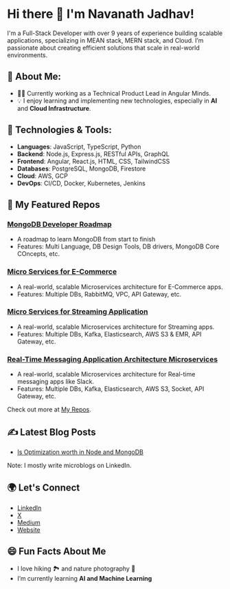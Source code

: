 # Hi there 👋 I'm Navanath Jadhav!

I'm a Full-Stack Developer with over 9 years of experience building scalable applications, specializing in MEAN stack, MERN stack, and Cloud. I’m passionate about creating efficient solutions that scale in real-world environments.

## 🚀 About Me:

- 👨‍💻 Currently working as a Technical Product Lead in Angular Minds.
- 💡 I enjoy learning and implementing new technologies, especially in **AI** and **Cloud Infrastructure**.

## 🔧 Technologies & Tools:

- **Languages**: JavaScript, TypeScript, Python
- **Backend**: Node.js, Express.js, RESTful APIs, GraphQL
- **Frontend**: Angular, React.js, HTML, CSS, TailwindCSS
- **Databases**: PostgreSQL, MongoDB, Firestore
- **Cloud**: AWS, GCP
- **DevOps**: CI/CD, Docker, Kubernetes, Jenkins

## 🚀 My Featured Repos

### [MongoDB Developer Roadmap](https://github.com/navanathjadhav/mongodb-developer-roadmap)

- A roadmap to learn MongoDB from start to finish
- Features: Multi Language, DB Design Tools, DB drivers, MongoDB Core COncepts, etc.

### [Micro Services for E-Commerce](https://github.com/navanathjadhav/Micro-Services-for-E-Commerce)

- A real-world, scalable Microservices architecture for E-Commerce apps.
- Features: Multiple DBs, RabbitMQ, VPC, API Gateway, etc.

### [Micro Services for Streaming Application](https://github.com/navanathjadhav/Micro-Services-for-Streaming-Application)

- A real-world, scalable Microservices architecture for Streaming apps.
- Features: Multiple DBs, Kafka, Elasticsearch, AWS S3 & EMR, API Gateway, etc.

### [Real-Time Messaging Application Architecture Microservices](https://github.com/navanathjadhav/Real-Time-Messaging-Application-Architecture-Microservices)

- A real-world, scalable Microservices architecture for Real-time messaging apps like Slack.
- Features: Multiple DBs, Kafka, Elasticsearch, AWS S3, Socket, API Gateway, etc.

Check out more at [My Repos](https://github.com/navanathjadhav?tab=repositories).

## ✍️ Latest Blog Posts

- [Is Optimization worth in Node and MongoDB](https://everblogs.com/back-end/is-optimization-worth-in-node-and-mongodb/)

Note: I mostly write microblogs on LinkedIn.

## 🌍 Let's Connect

- [LinkedIn](https://www.linkedin.com/in/navanath-jadhav/)
- [X](https://x.com/its_navanath)
- [Medium](https://navanathjadhav.medium.com/)
- [Website](https://everblogs.com/)

## 😄 Fun Facts About Me

- I love hiking 🏞 and nature photography 📸
- I’m currently learning **AI and Machine Learning**
